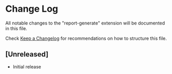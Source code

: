# Change Log

All notable changes to the "report-generate" extension will be documented in this file.

Check [Keep a Changelog](http://keepachangelog.com/) for recommendations on how to structure this file.

## [Unreleased]

- Initial release